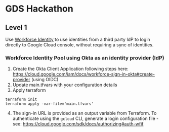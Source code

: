# GDS Hackathon

## Level 1

Use [Workforce Identity](https://cloud.google.com/iam/docs/workforce-identity-federation) to use identities from a third party IdP to login directly to Google Cloud console, without requiring a sync of identities.

### Workforce Identity Pool using Okta as an identity provider (IdP)

1. Create the Okta Client Application following steps here: https://cloud.google.com/iam/docs/workforce-sign-in-okta#create-provider (using OIDC)
2. Update main.tfvars with your configuration details
3. Apply terraform

```
terraform init
terraform apply -var-file='main.tfvars'
```
4. The sign-in URL is provided as an output variable from Terraform. To authenticate using the ``gcloud`` CLI, generate a login configuration file - see: https://cloud.google.com/sdk/docs/authorizing#auth-wfif


